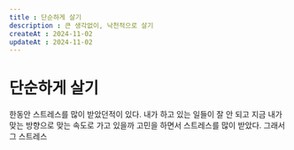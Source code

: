 ```yaml
---
title : 단순하게 살기
description : 큰 생각없이, 낙천적으로 살기
createAt : 2024-11-02
updateAt : 2024-11-02
---
```


# 단순하게 살기

한동안 스트레스를 많이 받았던적이 있다. 내가 하고 있는 일들이 잘 안 되고 지금 내가 맞는 방향으로 맞는 속도로 가고 있을까 고민을 하면서 스트레스를 많이 받았다. 그래서 그 스트레스